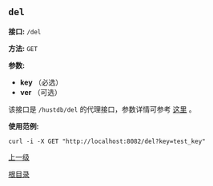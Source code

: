 `del`
----------

**接口:** `/del`

**方法:** `GET`

**参数:** 

*  **key** （必选）  
*  **ver** （可选）  

该接口是 `/hustdb/del` 的代理接口，参数详情可参考 [这里](../hustdb/hustdb/del.md) 。

**使用范例:**

    curl -i -X GET "http://localhost:8082/del?key=test_key"

[上一级](../ha.md)

[根目录](../../index.md)